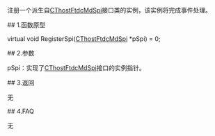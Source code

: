 <p>注册一个派生自<a href="../../CTHOSTFTDCMDSPI/_CTHOSTFTDCMDSPI/">CThostFtdcMdSpi</a>接口类的实例，该实例将完成事件处理。</p>
<span class="anchor" id="73bddb67-915d-43f3-b64e-aa79edc0af2c"></span>
## 1.函数原型
<p>virtual void RegisterSpi(<a href="../../CTHOSTFTDCMDSPI/_CTHOSTFTDCMDSPI/">CThostFtdcMdSpi</a> *pSpi) = 0;</p>
<span class="anchor" id="5e60b6ba-cfdc-4997-a24f-ad9c831fc764"></span>
## 2.参数
<p>pSpi：实现了<a href="../../CTHOSTFTDCMDSPI/_CTHOSTFTDCMDSPI/">CThostFtdcMdSpi</a>接口的实例指针。</p>
<span class="anchor" id="7f072cd1-9128-4454-b301-5d0ef9a0c745"></span>
## 3.返回
<p>无</p>
<span class="anchor" id="f15e7bf8-2a56-46d4-8232-d00fae71023d"></span>
## 4.FAQ
<p>无</p>
